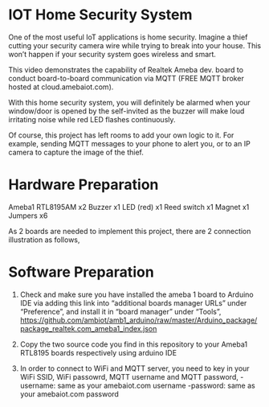 # IOT Home Security System

One of the most useful IoT applications is home security. Imagine a thief cutting your security camera wire while trying to break into your house. This won’t happen if your security system goes wireless and smart.

This video demonstrates the capability of Realtek Ameba dev. board to conduct board-to-board communication via MQTT (FREE MQTT broker hosted at cloud.amebaiot.com).

With this home security system, you will definitely be alarmed when your window/door is opened by the self-invited as the buzzer will make loud irritating noise while red LED flashes continuously.

Of course, this project has left rooms to add your own logic to it. For example, sending MQTT messages to your phone to alert you, or to an IP camera to capture the image of the thief.

# Hardware Preparation
Ameba1 RTL8195AM  x2
Buzzer            x1
LED (red)         x1
Reed switch       x1
Magnet            x1
Jumpers           x6

As 2 boards are needed to implement this project, there are 2 connection illustration as follows,



# Software Preparation
1. Check and make sure you have installed the ameba 1 board to Arduino IDE via adding this link into “additional boards manager URLs” under “Preference”, and install it in “board manager” under “Tools”,
https://github.com/ambiot/amb1_arduino/raw/master/Arduino_package/package_realtek.com_ameba1_index.json

2. Copy the two source code you find in this repository to your Ameba1 RTL8195 boards respectively using arduino IDE

3. In order to connect to WiFi and MQTT server, you need to key in your WiFi SSID, WiFi passowrd, MQTT username and MQTT password,
   -username:		  same as your amebaiot.com username
   -password: 		same as your amebaiot.com password
